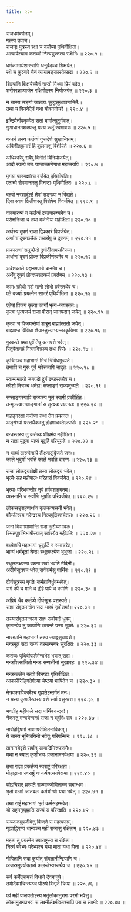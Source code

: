 ```yaml
---
title: २२०

---
```

राजधर्मवर्णनम्।  
मत्स्य उवाच।  
राजन्! पुत्रस्य रक्षा च कर्तव्या पृथिवीक्षिता।  
आचार्यश्चात्र कर्तव्यो नित्ययुक्तश्च रक्षिभिः ॥ २२०.१ ॥  
  
धर्मकामार्थशास्त्राणि धनुर्वेदञ्च शिक्षयेत्।  
रथे च कुञ्चरे चैनं व्यायामङ्कारयेत्सदा ॥ २२०.२ ॥  
  
शिल्पानि शिक्षयेच्चैनं नाप्तो मिथ्या प्रियं वदेत्।  
शरीररक्षाव्याजेन रक्षिणोऽस्य नियोजयेत् ॥ २२०.३ ॥  
  
न चास्य सङ्गो जातव्यः क्रुद्धलुब्धावमानितैः।  
तथा च विनयेदेनं यथा यौवनगोचरै ॥ २२०.४ ॥  
  
इन्द्रियैर्नापकृष्येत सतां मार्गात्सुदुर्गमात्।  
गुणाधानमशक्यन्तु यस्य कर्तुं स्वभावयः ॥ २२०.५ ॥  
  
बन्धनं तस्य कर्तव्यं गुप्तदेशे सुखान्वितम्।  
अविनीतकुमारं हि कुलमाशु विशीर्यते ॥ २२०.६ ॥  
  
अधिकारेषु सर्वेषु विनीतं विनियोजयेत्।  
आदौ स्वल्पे ततः पश्चात्क्रमेणाथ महात्स्वपि ॥ २२०.७ ॥  
  
मृगया पानमक्षांश्च वर्जयेत् पृथिवीपतिः।  
एतान्ये सेवमानास्तु विनष्टाः पृथिवीक्षितः ॥ २२०.८ ॥  
  
बहवो नरशार्दूल! तेषां सङ्ख्या न विद्यते।  
दिवा स्वापं क्षितीशस्तु विशेषेण विवर्जयेत् ॥ २२०.९ ॥  
  
वाक्यारुष्यं न कर्तव्यं दण्डपारुष्यमेव च।  
परोक्षनिन्दा च तथा वर्जनीया महीक्षिता॥ २२०.१० ॥  
  
अर्थस्य दूषणं राजा द्विप्रकारं विवर्जयेत्।  
अर्थानां दूषणञ्चैकं तथार्थेषु च दूषणम् ॥ २२०.११ ॥  
  
प्राकाराणां समुच्छेदो दुर्गादीनामसत्क्रिया।  
अर्थानां दूषणं प्रोक्तं विप्रकीर्णत्वमेव च ॥ २२०.१२ ॥  
  
अदेशकाले यद्दानमपात्रे दानमेव च।  
अर्थेषु दूषणं प्रोक्तमसत्कर्म प्रवर्तनम् ॥ २२०.१३ ॥  
  
कामः क्रोधो मदो मानो लोभो हर्षस्तथैव च।  
एते वर्ज्याः प्रयत्नेन सादरं पृथिवीक्षिता ॥ २२०.१४ ॥  
  
एतेषां विजयं कृत्वा कार्यो भृत्य-जयस्ततः।  
कृत्वा भृत्यजयं राजा पौरान् जानपदान् जयेत् ॥ २२०.१५ ॥  
  
कृत्वा च विजयन्तेषां शत्रून् बाह्यांस्ततो जयेत्।  
बाह्याश्च विविधा ज्ञेयास्तुल्याभ्यन्तरकृत्रिमाः ॥ २२०.१६ ॥  
  
गुरवस्ते यथा पूर्वं तेषु यत्नपरो भवेत्।  
पितृपैतामहं मित्रममित्रञ्च तथा रिपोः ॥ २२०.१७ ॥  
  
कृत्रिमञ्च महाभाग! मित्रं त्रिविधमुच्यते।  
तथापि च गुरुः पूर्वं भवेत्तत्रापि चादृतः ॥ २२०.१८ ॥  
  
स्वाम्यमात्यो जनपदो दुर्गं दण्डस्तथैव च।  
कोशो मित्रञ्च धर्मज्ञ! सप्ताङ्गं राज्यमुच्यते ॥ २२०.१९ ॥  
  
सप्ताङ्गस्यापि राज्यस्य मूलं स्वामी प्रकीर्तितः।  
तन्मूलत्वात्तथाङ्गानां स तुरक्ष्यः प्रयत्नतः ॥ २२०.२० ॥  
  
षडङ्गरक्षा कर्तव्या तथा तेन प्रयत्नतः।  
अङ्गेभ्यो यस्तथैकस्तु द्रोहमाचरतेऽल्पधीः ॥ २२०.२१ ॥  
  
बन्धस्तस्य तु कर्तव्यः शीघ्रमेव महीक्षिता।  
न राज्ञा मृदुना भाव्यं मृदुर्हि परिभूयते ॥ २२०.२२ ॥  
  
न भाव्यं दारुणेनापि तीक्ष्णादुद्विजते जनः।  
काले भृदुर्यो भवति काले भवति दारुणः ॥ २२०.२३ ॥  
  
राजा लोकद्वयापेक्षी तस्य लोकद्वयं भवेत्।  
भृत्यैः सह महीपालः परिहासं विवर्जयेत् ॥ २२०.२४ ॥  
  
भृत्याः परिभवन्तीह नृपं हर्षवशङ्गतम्।  
व्यसनानि च सर्वाणि भूपतिः परिवर्जयेत् ॥ २२०.२५ ॥  
  
लोकसङ्ग्रहणार्थाय कृतकव्यसनी भवेत्।  
शौण्डीरस्य नरेन्द्रस्य नित्यमुद्रिक्तचेतसः ॥ २२०.२६ ॥  
  
जना विरागमायान्ति सदा दुःसेव्यभावतः।  
स्मितपूर्वाभिभाषीस्यात् सर्वस्यैव महीपतिः ॥ २२०.२७ ॥  
  
बध्येष्वपि महाभाग! भ्रुकुटिं न समाचरेत्।  
भाव्यं धर्मभृतां श्रेष्ठ! स्थूल्लक्ष्येण भूभुजा ॥ २२०.२८ ॥  
  
स्थूललक्ष्यस्य वशगा सर्वा भवति मेदिनी।  
अदीर्घसूत्रश्च भवेत् सर्वकर्मसु पार्थिवः ॥ २२०.२९ ॥  
  
दीर्घसूत्रस्य नृपतेः कर्महानिर्ध्रुवम्भवेत्।  
रागे दर्पे च माने च द्रोहे पापे च कर्मणि ॥ २२०.३० ॥  
  
अप्रिये चैव कर्तव्ये दीर्घसूत्रः प्रशस्यते।  
राज्ञा संवृतमन्त्रेण सदा भाव्यं नृपोत्तम!॥ २२०.३१ ॥  
  
तस्यासंवृतमन्त्रस्य राज्ञः सर्वापदो ध्रुवम्।  
कृतान्येव तु कार्याणि ज्ञायन्ते यस्य भूपतेः ॥ २२०.३२ ॥  
  
नारब्धानि महाभाग! तस्य स्याद्वसुधावशे।  
मन्त्रमूलं सदा राज्यं तस्मान्मन्त्रः सुरक्षितः ॥ २२०.३३ ॥  
  
कर्तव्यः पृथिवीपालैर्मन्त्रभेद भयात् सदा।  
मन्त्रवित्साधितो मन्त्रः सम्पत्तीनां सुखावहः ॥ २२०.३४ ॥  
  
मन्त्रच्छलेन बहवो विनष्टाः पृथिवीक्षितः।  
आकारैरिङ्गितैर्गत्या चेष्टया भाषितेन च ॥ २२०.३५ ॥  
  
नेत्रवक्त्रविकारैश्च गृह्यतेऽन्तर्गतं मनः।  
न यस्य कुशलैस्तस्य वशे सर्वा वसुन्धरा॥ २२०.३६ ॥  
  
भवतीह महीपाले सदा पार्थिवनन्दन!।  
नैकस्तु मन्त्रयेन्मन्त्रं राजा न बहुभिः सह ॥ २२०.३७ ॥  
  
नारोहेद्विषमां नावमपरीक्षितनाविकम्।  
ये चास्य भूमिजयिनो भवेयुः परिपन्थिनः ॥ २२०.३८ ॥  
  
तानानयेद्वशे सर्वान् सामादिभिरुपक्रमैः।  
यथा न स्यात् कृशीभावः प्रजानामनवेक्षया ॥ २२०.३९ ॥  
  
तथा राज्ञा प्रकर्तव्यं स्वराष्ट्रं परिरक्षता।  
मोहाद्राजा स्वराष्ट्रं यः कर्षयत्यनवेक्षया ॥ २२०.४० ॥  
  
सोऽचिराद् भ्रश्यते राज्याज्जीविताच्च सबान्धवः।  
भृतो वत्सो जातबलः कर्मयोग्यो यथा भवेत् ॥ २२०.४१ ॥  
  
तथा राष्ट्रं महाभाग! भृतं कर्मसहम्भवेत्।  
यो राष्ट्रमनुघृह्णाति राज्यं स परिरक्षति ॥ २२०.४२ ॥  
  
सञ्जातमुपजीवेत्तु विन्दते स महत्फलम्।  
गृह्याद्धिरण्यं धान्यञ्च महीं राजासु रक्षिताम् ॥ २२०.४३ ॥  
  
महता तु प्रयत्नेन स्वाराष्ट्रस्य च रक्षिता।  
नित्यं स्वेभ्यः परेभ्यश्च यथा माता यथा पिता ॥ २२०.४४ ॥  
  
गोपितानि सदा कुर्यात् संयतानीन्द्रियाणि च।  
अजस्रमुपयोक्तव्यं फलन्तेभ्यस्तथैव च ॥ २२०.४५ ॥  
  
सर्वं कर्मेदमायत्तं विधाने दैवमानुषे।  
तयोर्देवमचिन्त्यञ्च पौरुषे विद्यते क्रिया ॥ २२०.४६ ॥  
  
एवं महीं पालयतोऽस्य भर्तुर्लोकानुरागः परमो भवेत्तु।  
लोकानुरागप्रभवा च लक्ष्मीर्लक्ष्मीवतश्चापि परा च लक्ष्मीः ॥ २२०.४७ ॥